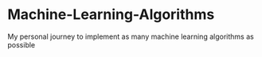 # Machine-Learning-Algorithms
My personal journey to implement as many machine learning algorithms as possible
